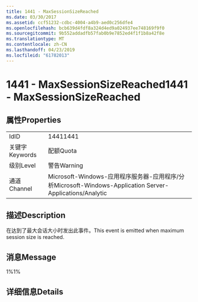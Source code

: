 ```yaml
---
title: 1441 - MaxSessionSizeReached
ms.date: 03/30/2017
ms.assetid: ccf51232-cdbc-4004-a4b9-aed0c256dfe4
ms.openlocfilehash: bcb639d4fdf8a324d4ed9a024937ee748169f9f0
ms.sourcegitcommit: 9b552addadfb57fab0b9e7852ed4f1f1b8a42f8e
ms.translationtype: MT
ms.contentlocale: zh-CN
ms.lasthandoff: 04/23/2019
ms.locfileid: "61782013"
---
```

# <a name="1441---maxsessionsizereached"></a><span data-ttu-id="fdb0e-102">1441 - MaxSessionSizeReached</span><span class="sxs-lookup"><span data-stu-id="fdb0e-102">1441 - MaxSessionSizeReached</span></span>
## <a name="properties"></a><span data-ttu-id="fdb0e-103">属性</span><span class="sxs-lookup"><span data-stu-id="fdb0e-103">Properties</span></span>  
  
|||  
|-|-|  
|<span data-ttu-id="fdb0e-104">Id</span><span class="sxs-lookup"><span data-stu-id="fdb0e-104">ID</span></span>|<span data-ttu-id="fdb0e-105">1441</span><span class="sxs-lookup"><span data-stu-id="fdb0e-105">1441</span></span>|  
|<span data-ttu-id="fdb0e-106">关键字</span><span class="sxs-lookup"><span data-stu-id="fdb0e-106">Keywords</span></span>|<span data-ttu-id="fdb0e-107">配额</span><span class="sxs-lookup"><span data-stu-id="fdb0e-107">Quota</span></span>|  
|<span data-ttu-id="fdb0e-108">级别</span><span class="sxs-lookup"><span data-stu-id="fdb0e-108">Level</span></span>|<span data-ttu-id="fdb0e-109">警告</span><span class="sxs-lookup"><span data-stu-id="fdb0e-109">Warning</span></span>|  
|<span data-ttu-id="fdb0e-110">通道</span><span class="sxs-lookup"><span data-stu-id="fdb0e-110">Channel</span></span>|<span data-ttu-id="fdb0e-111">Microsoft-Windows-应用程序服务器-应用程序/分析</span><span class="sxs-lookup"><span data-stu-id="fdb0e-111">Microsoft-Windows-Application Server-Applications/Analytic</span></span>|  
  
## <a name="description"></a><span data-ttu-id="fdb0e-112">描述</span><span class="sxs-lookup"><span data-stu-id="fdb0e-112">Description</span></span>  
 <span data-ttu-id="fdb0e-113">在达到了最大会话大小时发出此事件。</span><span class="sxs-lookup"><span data-stu-id="fdb0e-113">This event is emitted when maximum session size is reached.</span></span>  
  
## <a name="message"></a><span data-ttu-id="fdb0e-114">消息</span><span class="sxs-lookup"><span data-stu-id="fdb0e-114">Message</span></span>  
 <span data-ttu-id="fdb0e-115">1%</span><span class="sxs-lookup"><span data-stu-id="fdb0e-115">1%</span></span>  
  
## <a name="details"></a><span data-ttu-id="fdb0e-116">详细信息</span><span class="sxs-lookup"><span data-stu-id="fdb0e-116">Details</span></span>
